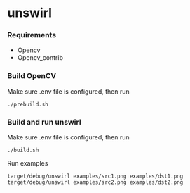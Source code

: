 # unswirl

### Requirements
* Opencv
* Opencv_contrib

### Build OpenCV
Make sure .env file is configured, then run
```
./prebuild.sh
```

### Build and run unswirl
Make sure .env file is configured, then run
```
./build.sh
```

Run examples
```
target/debug/unswirl examples/src1.png examples/dst1.png
target/debug/unswirl examples/src2.png examples/dst2.png
```
